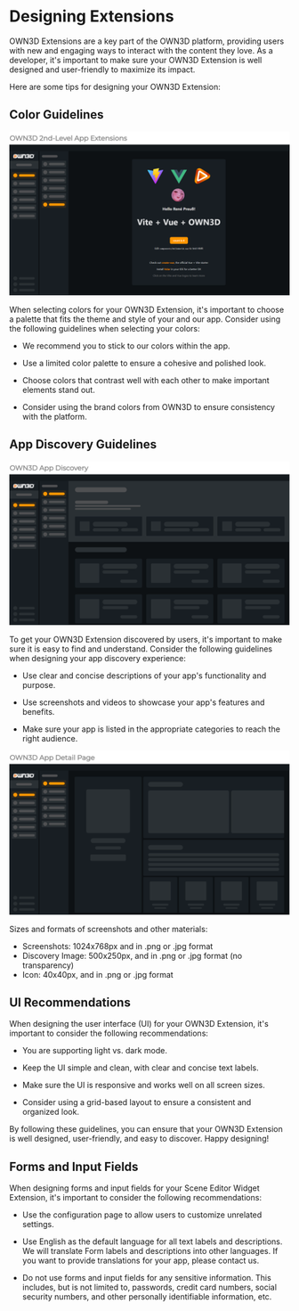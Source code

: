 # Designing Extensions

OWN3D Extensions are a key part of the OWN3D platform, providing users with new and engaging ways to interact with the
content they love. As a developer, it's important to make sure your OWN3D Extension is well designed and user-friendly
to maximize its impact.

Here are some tips for designing your OWN3D Extension:

## Color Guidelines

![app example](../../images/extensions-example_title.png)

When selecting colors for your OWN3D Extension, it's important to choose a palette that fits the theme and style of your
and our app. Consider using the following guidelines when selecting your colors:

- We recommend you to stick to our colors within the app.

- Use a limited color palette to ensure a cohesive and polished look.

- Choose colors that contrast well with each other to make important elements stand out.

- Consider using the brand colors from OWN3D to ensure consistency with the platform.

## App Discovery Guidelines

![app discovery](../../images/extensions-discovery.png)

To get your OWN3D Extension discovered by users, it's important to make sure it is easy to find and understand. Consider
the following guidelines when designing your app discovery experience:

- Use clear and concise descriptions of your app's functionality and purpose.

- Use screenshots and videos to showcase your app's features and benefits.

- Make sure your app is listed in the appropriate categories to reach the right audience.

![app detail page](../../images/extensions-detail-page.png)

Sizes and formats of screenshots and other materials:

- Screenshots: 1024x768px and in .png or .jpg format
- Discovery Image: 500x250px, and in .png or .jpg format (no transparency)
- Icon: 40x40px, and in .png or .jpg format

## UI Recommendations

When designing the user interface (UI) for your OWN3D Extension, it's important to consider the following
recommendations:

- You are supporting light vs. dark mode.

- Keep the UI simple and clean, with clear and concise text labels.

- Make sure the UI is responsive and works well on all screen sizes.

- Consider using a grid-based layout to ensure a consistent and organized look.

By following these guidelines, you can ensure that your OWN3D Extension is well designed, user-friendly, and easy to
discover. Happy designing!

## Forms and Input Fields

When designing forms and input fields for your Scene Editor Widget Extension, it's important to consider the following
recommendations:

- Use the configuration page to allow users to customize unrelated settings.

- Use English as the default language for all text labels and descriptions. We will translate Form labels and
  descriptions into other languages. If you want to provide translations for your app, please contact us.

- Do not use forms and input fields for any sensitive information. This includes, but is not limited to, passwords,
  credit card numbers, social security numbers, and other personally identifiable information, etc.